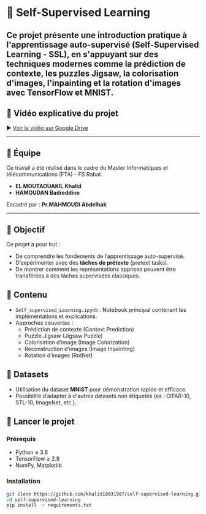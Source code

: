 # 🧠 Self-Supervised Learning

Ce projet présente une introduction pratique à **l'apprentissage auto-supervisé (Self-Supervised Learning - SSL)**, en s'appuyant sur des techniques modernes comme la prédiction de contexte, les puzzles Jigsaw, la colorisation d'images, l'inpainting et la rotation d'images avec **TensorFlow** et **MNIST**.
---

## 🎥 Vidéo explicative du projet

▶️ [Voir la vidéo sur Google Drive](https://drive.google.com/file/d/1svQFwTPFlU88uBMeXG2GNFFpwDJCu_TD/view?usp=sharing)

---
## 👥 Équipe

Ce travail a été réalisé dans le cadre du Master Informatiques et télécommunications (FTA) - FS Rabat.

- **EL MOUTAOUAKIL Khalid**
- **HAMOUDAN Badreddine**

Encadré par : **Pr.MAHMOUDI Abdelhak**

---

## 📌 Objectif

Ce projet a pour but :
- De comprendre les fondements de l’apprentissage auto-supervisé.
- D’expérimenter avec des **tâches de prétexte** (pretext tasks).
- De montrer comment les représentations apprises peuvent être transférées à des tâches supervisées classiques.

## 🧰 Contenu

- `Self_supervised_Learning.ipynb` : Notebook principal contenant les implémentations et explications.
- Approches couvertes :
  - Prédiction de contexte (Context Prediction)
  - Puzzle Jigsaw (Jigsaw Puzzle)
  - Colorisation d’image (Image Colorization)
  - Reconstruction d’images (Image Inpainting)
  - Rotation d’images (RotNet)

## 📂 Datasets

- Utilisation du dataset **MNIST** pour démonstration rapide et efficace.
- Possibilité d’adapter à d'autres datasets non étiquetés (ex : CIFAR-10, STL-10, ImageNet, etc.).

## 🚀 Lancer le projet

### Prérequis

- Python ≥ 3.8
- TensorFlow ≥ 2.8
- NumPy, Matplotlib

### Installation

```bash
git clone https://github.com/khalid18031987/self-supervised-learning.git
cd self-supervised-learning
pip install -r requirements.txt
